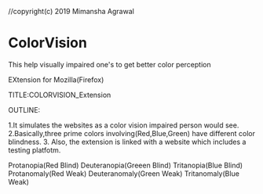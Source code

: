 //copyright(c) 2019  Mimansha Agrawal

# ColorVision
This help visually impaired one's to get better color perception

EXtension for Mozilla(Firefox) 

TITLE:COLORVISION_Extension

OUTLINE:

1.It simulates the websites as a color vision impaired person would see.
2.Basically,three prime colors involving(Red,Blue,Green) have different color blindness.
3. Also, the extension is linked with a website which includes a testing platfotm.

Protanopia(Red Blind)
Deuteranopia(Greeen Blind)
Tritanopia(Blue Blind)
Protanomaly(Red Weak)
Deuteranomaly(Green Weak)
Tritanomaly(Blue Weak)

